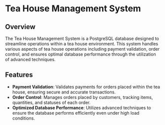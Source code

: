 # Tea House Management System

## Overview
The Tea House Management System is a PostgreSQL database designed to streamline operations within a tea house environment. This system handles various aspects of tea house operations including payment validation, order control, and ensures optimal database performance through the utilization of advanced techniques.

## Features
- **Payment Validation**: Validates payments for orders placed within the tea house, ensuring secure and accurate transactions.
- **Order Control**: Manages orders placed by customers, tracking items, quantities, and statuses of each order.
- **Optimized Database Performance**: Utilizes advanced techniques to ensure the database performs efficiently even under high load conditions.

